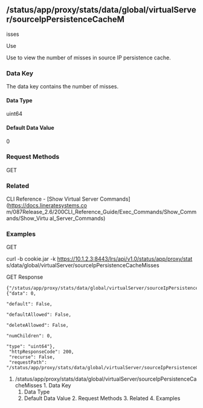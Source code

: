 ## /status/app/proxy/stats/data/global/virtualServer/sourceIpPersistenceCacheM
isses

Use

Use to view the number of misses in source IP persistence cache.

### Data Key

The data key contains the number of misses.

#### Data Type

uint64

#### Default Data Value

0

### Request Methods

GET

### Related

CLI Reference - [Show Virtual Server Commands](https://docs.lineratesystems.co
m/087Release_2.6/200CLI_Reference_Guide/Exec_Commands/Show_Commands/Show_Virtu
al_Server_Commands)

### Examples

GET

curl -b cookie.jar -k https://10.1.2.3:8443/lrs/api/v1.0/status/app/proxy/stat
s/data/global/virtualServer/sourceIpPersistenceCacheMisses

GET Response

    
    {"/status/app/proxy/stats/data/global/virtualServer/sourceIpPersistenceCacheMisses": {"data": 0,
                                                                                           "default": False,
                                                                                           "defaultAllowed": False,
                                                                                           "deleteAllowed": False,
                                                                                           "numChildren": 0,
                                                                                           "type": "uint64"},
     "httpResponseCode": 200,
     "recurse": False,
     "requestPath": "/status/app/proxy/stats/data/global/virtualServer/sourceIpPersistenceCacheMisses"}
    

  1. /status/app/proxy/stats/data/global/virtualServer/sourceIpPersistenceCacheMisses
    1. Data Key
      1. Data Type
      2. Default Data Value
    2. Request Methods
    3. Related
    4. Examples

